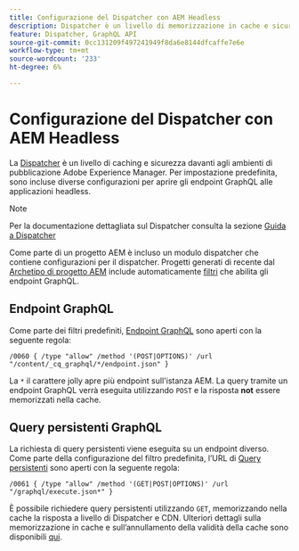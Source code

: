 ```yaml
---
title: Configurazione del Dispatcher con AEM Headless
description: Dispatcher è un livello di memorizzazione in cache e sicurezza davanti agli ambienti di pubblicazione Adobe Experience Manager. Diverse configurazioni vengono utilizzate per aprire gli endpoint GraphQL alle applicazioni headless.
feature: Dispatcher, GraphQL API
source-git-commit: 0cc131209f497241949f8da6e8144dfcaffe7e6e
workflow-type: tm+mt
source-wordcount: '233'
ht-degree: 6%

---
```



# Configurazione del Dispatcher con AEM Headless

La [Dispatcher](https://experienceleague.adobe.com/docs/experience-manager-dispatcher/using/dispatcher.html?lang=it) è un livello di caching e sicurezza davanti agli ambienti di pubblicazione Adobe Experience Manager. Per impostazione predefinita, sono incluse diverse configurazioni per aprire gli endpoint GraphQL alle applicazioni headless.

>[!NOTE]
>
>Per la documentazione dettagliata sul Dispatcher consulta la sezione [Guida a Dispatcher](https://experienceleague.adobe.com/docs/experience-manager-dispatcher/using/dispatcher.html)

Come parte di un progetto AEM è incluso un modulo dispatcher che contiene configurazioni per il dispatcher. Progetti generati di recente dal [Archetipo di progetto AEM](https://github.com/adobe/aem-project-archetype) include automaticamente [filtri](https://experienceleague.adobe.com/docs/experience-manager-dispatcher/using/configuring/dispatcher-configuration.html?#defining-a-filter) che abilita gli endpoint GraphQL.

## Endpoint GraphQL

Come parte dei filtri predefiniti, [Endpoint GraphQL](/help/headless/graphql-api/graphql-endpoint.md) sono aperti con la seguente regola:

```
/0060 { /type "allow" /method '(POST|OPTIONS)' /url "/content/_cq_graphql/*/endpoint.json" }
```

La `*` il carattere jolly apre più endpoint sull&#39;istanza AEM. La query tramite un endpoint GraphQL verrà eseguita utilizzando `POST` e la risposta **not** essere memorizzati nella cache.

## Query persistenti GraphQL

La richiesta di query persistenti viene eseguita su un endpoint diverso. Come parte della configurazione del filtro predefinita, l’URL di [Query persistenti](/help/headless/graphql-api/persisted-queries.md) sono aperti con la seguente regola:

```
/0061 { /type "allow" /method '(GET|POST|OPTIONS)' /url "/graphql/execute.json*" }
```

È possibile richiedere query persistenti utilizzando `GET`, memorizzando nella cache la risposta a livello di Dispatcher e CDN. Ulteriori dettagli sulla memorizzazione in cache e sull’annullamento della validità della cache sono disponibili [qui](/help/implementing/dispatcher/caching.md).
